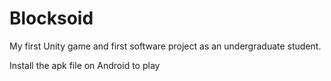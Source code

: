 # Blocksoid

My first Unity game and first software project as an undergraduate student.

Install the apk file on Android to play
